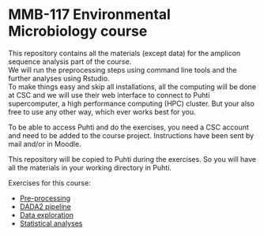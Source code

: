 # MMB-117 Environmental Microbiology course

This repository contains all the materials (except data) for the amplicon sequence analysis part of the course.  
We will run the preprocessing steps using command line tools and the further analyses using Rstudio.  
To make things easy and skip all installations, all the computing will be done at CSC and we will use their web interface to connect to Puhti supercomputer, a high performance computing (HPC) cluster. But your also free to use any other way, which ever works best for you.  

To be able to access Puhti and do the exercises, you need a CSC account and need to be added to the course project. Instructions have been sent by mail and/or in Moodle.  

This repository will be copied to Puhti during the exercises. So you will have all the materials in your working directory in Puhti.

Exercises for this course:

- [Pre-processing](Exercises/QCandTrimming.md)  
- [DADA2 pipeline](Exercises/dada2.md)  
- [Data exploration](Exercises/DataExploration.md)
- [Statistical analyses](Exercises/StatisticalAnalyses.md)

